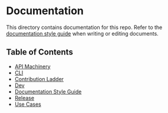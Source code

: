 # Documentation

This directory contains documentation for this repo. Refer to the [documentation style guide](style-guide.md) when
writing or editing documents.

## Table of Contents

* [API Machinery](api-machinery/README.md)
* [CLI](cli/README.md)
* [Contribution Ladder](contribution-ladder.md)
* [Dev](dev/README.md)
* [Documentation Style Guide](style-guide.md)
* [Release](release/README.md)
* [Use Cases](framework-use-cases.md)
